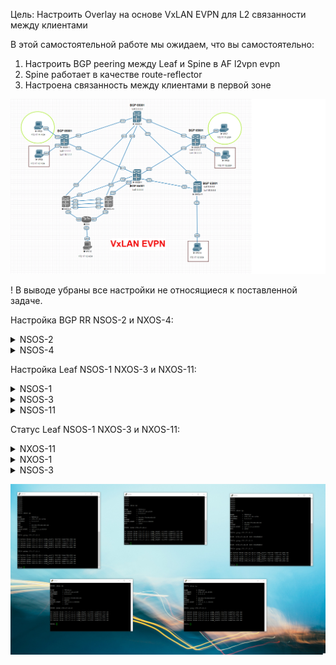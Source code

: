 Цель:
Настроить Overlay на основе VxLAN EVPN для L2 связанности между клиентами

В этой  самостоятельной работе мы ожидаем, что вы самостоятельно:

1. Настроить BGP peering между Leaf и Spine в AF l2vpn evpn
2. Spine работает в качестве route-reflector
3. Настроена связанность между клиентами в первой зоне

![](img/L2VPN.png)


! В выводе убраны все настройки не относящиеся к поставленной задаче.


Настройка BGP RR NSOS-2 и NXOS-4:

<details>
<summary>NSOS-2</summary>
<pre><code>
NX-2# show run

nv overlay evpn
feature ospf
feature bgp
feature interface-vlan
feature vn-segment-vlan-based
feature nv overlay

interface Ethernet1/1
  no switchport
  medium p2p
  ip unnumbered loopback0
  ip ospf network point-to-point
  no ip ospf passive-interface
  ip router ospf UNDER area 0.0.0.0
  no shutdown

interface Ethernet1/2
  no switchport
  medium p2p
  ip unnumbered loopback0
  ip ospf network point-to-point
  no ip ospf passive-interface
  ip router ospf UNDER area 0.0.0.0
  no shutdown

interface Ethernet1/3
  no switchport
  medium p2p
  ip unnumbered loopback0
  ip ospf network point-to-point
  no ip ospf passive-interface
  ip router ospf UNDER area 0.0.0.0
  no shutdown

interface loopback0
  ip address 2.2.2.2/32
  ip router ospf UNDER area 0.0.0.0
cli alias name wr copy running-config startup-config
line console
line vty
boot nxos bootflash:/nxos.9.2.2.bin
router ospf UNDER
  router-id 2.2.2.2
router bgp 65001
  template peer LEAF
    remote-as 65001
    update-source loopback0
    address-family l2vpn evpn
      send-community
      send-community extended
      route-reflector-client
  neighbor 1.1.1.1
    inherit peer LEAF
  neighbor 3.3.3.3
    inherit peer LEAF
  neighbor 5.5.5.5
    inherit peer LEAF

</code></pre>
</details>

<details>
<summary>NSOS-4</summary>
<pre><code>
NX-4# show run

nv overlay evpn
feature ospf
feature bgp
feature interface-vlan
feature vn-segment-vlan-based
feature nv overlay

interface Ethernet1/1
  no switchport
  medium p2p
  ip unnumbered loopback0
  ip ospf network point-to-point
  no ip ospf passive-interface
  ip router ospf UNDER area 0.0.0.0
  no shutdown

interface Ethernet1/2
  no switchport
  medium p2p
  ip unnumbered loopback0
  ip ospf network point-to-point
  no ip ospf passive-interface
  ip router ospf UNDER area 0.0.0.0
  no shutdown

interface Ethernet1/3
  no switchport
  medium p2p
  ip unnumbered loopback0
  ip ospf network point-to-point
  no ip ospf passive-interface
  ip router ospf UNDER area 0.0.0.0
  no shutdown

interface loopback0
  ip address 4.4.4.4/32
  ip router ospf UNDER area 0.0.0.0
cli alias name wr copy running-config startup-config
line console
line vty
boot nxos bootflash:/nxos.9.2.2.bin
router ospf UNDER
  router-id 4.4.4.4
router bgp 65001
  template peer LEAF
    remote-as 65001
    update-source loopback0
    address-family l2vpn evpn
      send-community
      send-community extended
      route-reflector-client
  neighbor 1.1.1.1
    inherit peer LEAF
  neighbor 3.3.3.3
    inherit peer LEAF
  neighbor 5.5.5.5
    inherit peer LEAF

</code></pre>
</details>

Настройка Leaf NSOS-1 NXOS-3 и NXOS-11:

<details>
<summary>NSOS-1</summary>
<pre><code>
NX-1# show run

nv overlay evpn
feature ospf
feature bgp
feature interface-vlan
feature vn-segment-vlan-based
feature nv overlay

vlan 1,11-12
vlan 11
  vn-segment 11000
vlan 12
  vn-segment 12000

interface nve1
  no shutdown
  host-reachability protocol bgp
  source-interface loopback1
  member vni 11000
    ingress-replication protocol bgp
  member vni 12000
    ingress-replication protocol bgp

interface Ethernet1/1
  no switchport
  medium p2p
  ip unnumbered loopback0
  ip ospf network point-to-point
  no ip ospf passive-interface
  ip router ospf UNDER area 0.0.0.0
  no shutdown

interface Ethernet1/2
  no switchport
  medium p2p
  ip unnumbered loopback0
  ip ospf network point-to-point
  no ip ospf passive-interface
  ip router ospf UNDER area 0.0.0.0
  no shutdown

interface Ethernet1/3
  switchport access vlan 11

interface Ethernet1/4
  switchport access vlan 12

interface loopback0
  ip address 1.1.1.1/32
  ip router ospf UNDER area 0.0.0.0

interface loopback1
  ip address 10.1.1.1/32
  ip router ospf UNDER area 0.0.0.0
cli alias name wr copy running-config startup-config
line console
line vty
no feature signature-verification
router ospf UNDER
  router-id 1.1.1.1
router bgp 65001
  template peer SPINE
    remote-as 65001
    update-source loopback0
    address-family l2vpn evpn
      send-community
      send-community extended
  neighbor 2.2.2.2
    inherit peer SPINE
  neighbor 4.4.4.4
    inherit peer SPINE

</code></pre>
</details>

<details>
<summary>NSOS-3</summary>
<pre><code>
NX-3# show run

nv overlay evpn
feature ospf
feature bgp
feature interface-vlan
feature vn-segment-vlan-based
feature nv overlay

interface nve1
  no shutdown
  host-reachability protocol bgp
  source-interface loopback1
  member vni 11000
    ingress-replication protocol bgp
  member vni 12000
    ingress-replication protocol bgp

interface Ethernet1/1
  no switchport
  medium p2p
  ip unnumbered loopback0
  ip ospf network point-to-point
  no ip ospf passive-interface
  ip router ospf UNDER area 0.0.0.0
  no shutdown

interface Ethernet1/2
  no switchport
  medium p2p
  ip unnumbered loopback0
  ip ospf network point-to-point
  no ip ospf passive-interface
  ip router ospf UNDER area 0.0.0.0
  no shutdown

interface Ethernet1/3
  switchport access vlan 11

interface Ethernet1/4
  switchport access vlan 12

interface loopback0
  ip address 3.3.3.3/32
  ip router ospf UNDER area 0.0.0.0

interface loopback1
  ip address 30.3.3.3/32
  ip router ospf UNDER area 0.0.0.0
cli alias name wr copy running-config startup-config
line console
line vty
no feature signature-verification
router ospf UNDER
  router-id 3.3.3.3
router bgp 65001
  template peer SPINE
    remote-as 65001
    update-source loopback0
    address-family l2vpn evpn
      send-community
      send-community extended
  neighbor 2.2.2.2
    inherit peer SPINE
  neighbor 4.4.4.4
    inherit peer SPINE

</code></pre>
</details>

<details>
<summary>NSOS-11</summary>
<pre><code>
NX-11# show run

nv overlay evpn
feature ospf
feature bgp
feature interface-vlan
feature vn-segment-vlan-based
feature nv overlay

vlan 1,12
vlan 12
  vn-segment 12000

interface nve1
  no shutdown
  host-reachability protocol bgp
  source-interface loopback1
  member vni 12000
    ingress-replication protocol bgp

interface Ethernet1/1
  switchport access vlan 12

interface Ethernet1/2
  no switchport
  medium p2p
  ip unnumbered loopback0
  ip ospf network point-to-point
  no ip ospf passive-interface
  ip router ospf UNDER area 0.0.0.0
  no shutdown

interface Ethernet1/3
  no switchport
  medium p2p
  ip unnumbered loopback0
  ip ospf network point-to-point
  no ip ospf passive-interface
  ip router ospf UNDER area 0.0.0.0
  no shutdown

interface loopback0
  ip address 5.5.5.5/32
  ip router ospf UNDER area 0.0.0.0

interface loopback1
  ip address 50.5.5.5/32
  ip router ospf UNDER area 0.0.0.0
cli alias name wr copy running-config startup-config
line console
line vty
no feature signature-verification
router ospf UNDER
  router-id 5.5.5.5
router bgp 65001
  template peer SPINE
    remote-as 65001
    update-source loopback0
    address-family l2vpn evpn
      send-community
      send-community extended
  neighbor 2.2.2.2
    inherit peer SPINE
  neighbor 4.4.4.4
    inherit peer SPINE

</code></pre>
</details>

Статус Leaf NSOS-1 NXOS-3 и NXOS-11:


<details>
<summary>NXOS-11</summary>
<pre><code>
NX-11# show nve internal platform interface nve 1 detail
Printing Interface ifindex 0x49000001 detail
|======|=========================|===============|===============|=====|=====|
|Intf  |State                    |PriIP          |SecIP          |Vnis |Peers|
|======|=========================|===============|===============|=====|=====|
|nve1  |UP                       |50.5.5.5       |0.0.0.0        |1    |2    |
|======|=========================|===============|===============|=====|=====|

SW_BD/VNIs of interface nve1:
================================================
|======|======|=========================|======|====|======|========
|Sw BD |Vni   |State                    |Intf  |Type|Vrf-ID|Notified
|======|======|=========================|======|====|======|========
|12    |12000 |UP                       |nve1  |CP  |0     |Yes
|======|======|=========================|======|====|======|========

Peers of interface nve1:
============================================

Peer_ip: 10.1.1.1
  Peer-ID   : 1
  State     : UP
  Learning  : Disabled
  TunnelID  : 0x0
  Mode      : Symmetric
  MAC       : 0000.0000.0000
  Table-ID  : 0x1
  Encap     : 0x0


Peer_ip: 30.3.3.3
  Peer-ID   : 2
  State     : UP
  Learning  : Disabled
  TunnelID  : 0x0
  Mode      : Symmetric
  MAC       : 0000.0000.0000
  Table-ID  : 0x1
  Encap     : 0x0

  NX-11# show bgp l2vpn evpn summary

  Neighbor        V    AS MsgRcvd MsgSent   TblVer  InQ OutQ Up/Down  State/PfxRcd
  2.2.2.2         4 65001      88      97       29    0    0 01:14:19 2
  4.4.4.4         4 65001      87      96       29    0    0 01:13:16 2

  NX-11# show bgp l2vpn evpn

  .Network            Next Hop            Metric     LocPrf     Weight Path
  .Route Distinguisher: 1.1.1.1:32779
  *>i[2]:[0]:[0]:[48]:[0050.7966.6806]:[0]:[0.0.0.0]/216
                        10.1.1.1                          100          0 i
  * i                   10.1.1.1                          100          0 i
  * i[3]:[0]:[32]:[10.1.1.1]/88
                        10.1.1.1                          100          0 i
  *>i                   10.1.1.1                          100          0 i

  Route Distinguisher: 3.3.3.3:32779
  *>i[2]:[0]:[0]:[48]:[0050.7966.6808]:[0]:[0.0.0.0]/216
                        30.3.3.3                          100          0 i
  * i                   30.3.3.3                          100          0 i
  * i[3]:[0]:[32]:[30.3.3.3]/88
                        30.3.3.3                          100          0 i
  *>i                   30.3.3.3                          100          0 i

  Route Distinguisher: 5.5.5.5:32779    (L2VNI 12000)
  *>i[2]:[0]:[0]:[48]:[0050.7966.6806]:[0]:[0.0.0.0]/216
                        10.1.1.1                          100          0 i
  *>i[2]:[0]:[0]:[48]:[0050.7966.6808]:[0]:[0.0.0.0]/216
                        30.3.3.3                          100          0 i
  *>l[2]:[0]:[0]:[48]:[0050.7966.680d]:[0]:[0.0.0.0]/216
                        50.5.5.5                          100      32768 i
  *>i[3]:[0]:[32]:[10.1.1.1]/88
                        10.1.1.1                          100          0 i
  *>i[3]:[0]:[32]:[30.3.3.3]/88
                        30.3.3.3                          100          0 i
  *>l[3]:[0]:[32]:[50.5.5.5]/88
                        50.5.5.5                          100      32768 i

</code></pre>
</details>

<details>
<summary>NXOS-1</summary>
<pre><code>

NX-1# show nve internal platform interface nve 1 detail
Printing Interface ifindex 0x49000001 detail
|======|=========================|===============|===============|=====|=====|
|Intf  |State                    |PriIP          |SecIP          |Vnis |Peers|
|======|=========================|===============|===============|=====|=====|
|nve1  |UP                       |10.1.1.1       |0.0.0.0        |2    |2    |
|======|=========================|===============|===============|=====|=====|

SW_BD/VNIs of interface nve1:
================================================
|======|======|=========================|======|====|======|========
|Sw BD |Vni   |State                    |Intf  |Type|Vrf-ID|Notified
|======|======|=========================|======|====|======|========
|11    |11000 |UP                       |nve1  |CP  |0     |Yes
|12    |12000 |UP                       |nve1  |CP  |0     |Yes
|======|======|=========================|======|====|======|========

Peers of interface nve1:
============================================

Peer_ip: 30.3.3.3
  Peer-ID   : 1
  State     : UP
  Learning  : Disabled
  TunnelID  : 0x0
  Mode      : Symmetric
  MAC       : 0000.0000.0000
  Table-ID  : 0x1
  Encap     : 0x0


Peer_ip: 50.5.5.5
  Peer-ID   : 2
  State     : UP
  Learning  : Disabled
  TunnelID  : 0x0
  Mode      : Symmetric
  MAC       : 0000.0000.0000
  Table-ID  : 0x1
  Encap     : 0x0

</code></pre>
</details>


<details>
<summary>NSOS-3</summary>
<pre><code>
NX-3# show nve internal platform interface nve 1 detail
Printing Interface ifindex 0x49000001 detail
|======|=========================|===============|===============|=====|=====|
|Intf  |State                    |PriIP          |SecIP          |Vnis |Peers|
|======|=========================|===============|===============|=====|=====|
|nve1  |UP                       |30.3.3.3       |0.0.0.0        |2    |2    |
|======|=========================|===============|===============|=====|=====|

SW_BD/VNIs of interface nve1:
================================================
|======|======|=========================|======|====|======|========
|Sw BD |Vni   |State                    |Intf  |Type|Vrf-ID|Notified
|======|======|=========================|======|====|======|========
|11    |11000 |UP                       |nve1  |CP  |0     |Yes
|12    |12000 |UP                       |nve1  |CP  |0     |Yes
|======|======|=========================|======|====|======|========

Peers of interface nve1:
============================================

Peer_ip: 10.1.1.1
  Peer-ID   : 1
  State     : UP
  Learning  : Disabled
  TunnelID  : 0x0
  Mode      : Symmetric
  MAC       : 0000.0000.0000
  Table-ID  : 0x1
  Encap     : 0x0


Peer_ip: 50.5.5.5
  Peer-ID   : 2
  State     : UP
  Learning  : Disabled
  TunnelID  : 0x0
  Mode      : Symmetric
  MAC       : 0000.0000.0000
  Table-ID  : 0x1
  Encap     : 0x0


</code></pre>
</details>

![](img/ping2.png)
